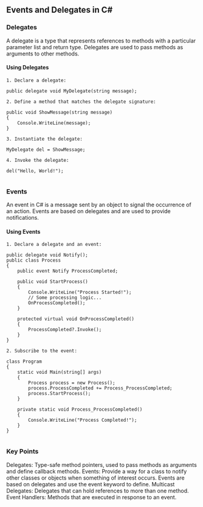 ## Events and Delegates in C#

### Delegates
A delegate is a type that represents references to methods with a particular parameter list and return type. Delegates are used to pass methods as arguments to other methods. 

#### Using Delegates
```
1. Declare a delegate:

public delegate void MyDelegate(string message);

2. Define a method that matches the delegate signature:

public void ShowMessage(string message)
{
    Console.WriteLine(message);
}

3. Instantiate the delegate:

MyDelegate del = ShowMessage;

4. Invoke the delegate:

del("Hello, World!");


```

### Events
An event in C# is a message sent by an object to signal the occurrence of an action. Events are based on delegates and are used to provide notifications.

#### Using Events

```
1. Declare a delegate and an event:

public delegate void Notify();
public class Process
{
    public event Notify ProcessCompleted;
    
    public void StartProcess()
    {
        Console.WriteLine("Process Started!");
        // Some processing logic...
        OnProcessCompleted();
    }

    protected virtual void OnProcessCompleted()
    {
        ProcessCompleted?.Invoke();
    }
}

2. Subscribe to the event:

class Program
{
    static void Main(string[] args)
    {
        Process process = new Process();
        process.ProcessCompleted += Process_ProcessCompleted;
        process.StartProcess();
    }

    private static void Process_ProcessCompleted()
    {
        Console.WriteLine("Process Completed!");
    }
}


```

### Key Points
Delegates: Type-safe method pointers, used to pass methods as arguments and define callback methods.
Events: Provide a way for a class to notify other classes or objects when something of interest occurs.
Events are based on delegates and use the event keyword to define.
Multicast Delegates: Delegates that can hold references to more than one method.
Event Handlers: Methods that are executed in response to an event.